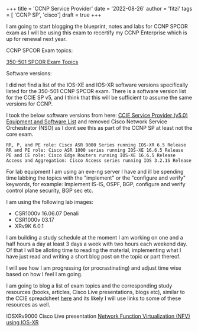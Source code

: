 +++
title = 'CCNP Service Provider'
date = '2022-08-26'
author = 'fitzi'
tags = [ 'CCNP SP', 'cisco']
draft = true
+++

I am going to start blogging the blueprint, notes and labs for CCNP SPCOR exam as I will be using this exam to 
recertify my CCNP Enterprise which is up for renewal next year.

CCNP SPCOR Exam topics:

[350-501 SPCOR Exam Topics](https://learningnetwork.cisco.com/s/spcor-exam-topics)

Software versions:

I did not find a list of the IOS-XE and IOS-XR software versions specifically listed for
the 350-501 CCNP SPCOR exam.  There is a software version list for the CCIE SP v5, and I
think that this will be sufficient to assume the same versions for CCNP.

I took the below software versions from here: [CCIE Service Provider (v5.0) Equipment and Software List](https://learningnetwork.cisco.com/s/article/ccie-service-provider-v5-0-equipment-and-software-list)
and removed Cisco Network Service Orchestrator (NSO) as I dont see this as part of the CCNP SP at least not the core exam.

```
RR, P, and PE role: Cisco ASR 9000 Series running IOS-XR 6.5 Release
RR and PE role: Cisco ASR 1000 series running IOS-XE 16.6.5 Release
PE and CE role: Cisco Edge Routers running IOS-XE 16.6.5 Release
Access and Aggregation: Cisco Access series running IOS 3.2.1S Release
```

For lab equipment I am using an eve-ng server I have and ill be spending time labbing the topics with the 
"implement" or the "configure and verify" keywords, for example: Implement IS-IS, OSPF, BGP, configure and verify 
control plane security, BGP sec etc.


I am using the following lab images:
- CSR1000v 16.06.07 Denali
- CSR1000v 03.17
- XRv9K 6.0.1

I am building a study schedule at the moment I am working on one and a half hours a day at least 3 days a week with two hours each
weekend day.  Of that I wll be alloting time to reading the material, implementing what I have just read and writing a short blog
post on the topic or part thereof.

I will see how I am progressing (or procrastinating) and adjust time wise based on how I feel I am going.

I am going to blog a list of exam topics and the corresponding study resources (books, articles, Cisco Live 
presentations, blogs etc), similar to the CCIE spreadsheet [here](https://www.cisco.com/c/dam/en_us/training-events/le31/le46/cln/marketing/learning-matrix/CCIE-Service-Provider-v5-Learning-Matrix.xlsx)
and its likely I will use links to some of these resources as well.


IOSXRv9000 Cisco Live presentation
[Network Function Virtualization
(NFV) using IOS-XR](https://www.ciscolive.com/c/dam/r/ciscolive/emea/docs/2019/pdf/BRKSPG-2724.pdf)